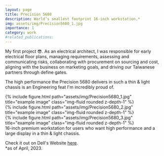 ```yaml
---
layout: page
title: Precision 5680
description: World’s smallest footprint 16-inch workstation.*
img: assets/img/Precision5680_1.jpg
importance: 1
category: work
#related_publications:
---
```

My first project :sunglasses:. As an electrical architect, I was responsible for early electrical floor plans, managing requirements, assessing and communicating risks, collaborating with procurement on sourcing and cost, aligning with the business on marketing goals, and driving our Taiwanese partners through define gates. 

The high performance the Precision 5680 delivers in such a thin & light chassis is an Engineering feat I'm incredibly proud of.

<div class="row">
    <div class="col-sm mt-3 mt-md-0">
        {% include figure.html path="assets/img/Precision5680_1.jpg" title="example image" class="img-fluid rounded z-depth-1" %}
    </div>
    <div class="col-sm mt-3 mt-md-0">
        {% include figure.html path="assets/img/Precision5680_2.jpg" title="example image" class="img-fluid rounded z-depth-1" %}
    </div>
    <div class="col-sm mt-3 mt-md-0">
        {% include figure.html path="assets/img/Precision5680_3.jpg" title="example image" class="img-fluid rounded z-depth-1" %}
    </div>
</div>
<div class="caption">
    16-inch premium workstation for users who want high performance and a large display in a thin & light chassis.
</div>

Check it out on Dell's Website <a href="https://www.dell.com/en-us/shop/dell-laptops/precision-5680-workstation/spd/precision-16-5680-laptop">here</a>.<br>
*as of April, 2023.